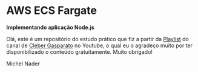 # AWS ECS Fargate

**Implementando aplicação Node.js**

Olá, este é um repositório do estudo prático que fiz a partir da [Playlist](https://www.youtube.com/playlist?list=PLWQmZVQayUUI5RinDqpoIXiRYWy5YZKjs) do canal de [Cleber Gasparato](https://www.youtube.com/@CleberGasparoto) no Youtube, o qual eu o agradeço muito por ter disponibilizado o conteúdo gratuitamente. Muito obrigado!

Michel Nader
